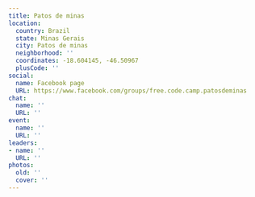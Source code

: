```yaml
---
title: Patos de minas
location:
  country: Brazil
  state: Minas Gerais
  city: Patos de minas
  neighborhood: ''
  coordinates: -18.604145, -46.50967
  plusCode: ''
social:
  name: Facebook page
  URL: https://www.facebook.com/groups/free.code.camp.patosdeminas
chat:
  name: ''
  URL: ''
event:
  name: ''
  URL: ''
leaders:
- name: ''
  URL: ''
photos:
  old: ''
  cover: ''
---
```

